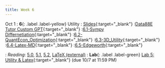 ```yaml
---
title: Week 6
---
```


Oct 1
: **6**{: .label .label-yellow} Utility
: [Slides](https://docs.google.com/presentation/d/1JGjlCEA2NeYp7kbDJ-S17Vr5dVz2JWSwx16VlszhlSg/edit?usp=sharing){:target="_blank"} 
:[Data88E Tutor Custom GPT](https://chatgpt.com/g/g-68bf69519ef48191bd089ad617405187-data-88e-tutor){:target="_blank"} 
:[6.1-Sympy Differnetiation](https://datahub.berkeley.edu/hub/user-redirect/git-pull?repo=https%3A%2F%2Fgithub.com%2Fdata-88e%2Ffa25-student&branch=main&urlpath=lab%2Ftree%2Ffa25-student%2Flec%2Flec06%2F6.1-Sympy-Differentiation.ipynb){:target="_blank"}
:[6.2-QuantEcon_Optimization](https://datahub.berkeley.edu/hub/user-redirect/git-pull?repo=https%3A%2F%2Fgithub.com%2Fdata-88e%2Ffa25-student&branch=main&urlpath=lab%2Ftree%2Ffa25-student%2Flec%2Flec06%2F6.2-QuantEcon-Optimization.ipynb){:target="_blank"}
:[6.3-3D_Utility](https://datahub.berkeley.edu/hub/user-redirect/git-pull?repo=https%3A%2F%2Fgithub.com%2Fdata-88e%2Ffa25-student&branch=main&urlpath=lab%2Ftree%2Ffa25-student%2Flec%2Flec06%2F6.3-3D-utility.ipynb){:target="_blank"}
:[6.4-Latex-MD](https://datahub.berkeley.edu/hub/user-redirect/git-pull?repo=https%3A%2F%2Fgithub.com%2Fdata-88e%2Ffa25-student&branch=main&urlpath=lab%2Ftree%2Ffa25-student%2Flec%2Flec06%2F6.4-latex.ipynb){:target="_blank"}
:[6.5-Edgeworth](https://datahub.berkeley.edu/hub/user-redirect/git-pull?repo=https%3A%2F%2Fgithub.com%2Fdata-88e%2Ffa25-student&branch=main&urlpath=lab%2Ftree%2Ffa25-student%2Flec%2Flec06%2F6.5-Edgeworth.ipynb){:target="_blank"}

: *Reading*: [5.0](https://data-88e.github.io/textbook/content/05-utility/index.html), [5.1](https://data-88e.github.io/textbook/content/05-utility/utility.html), [5.2](https://data-88e.github.io/textbook/content/05-utility/budget-constraints.html), [LaTeX (external)](https://www.overleaf.com/learn/latex/Learn_LaTeX_in_30_minutes)
: **Lab**{: .label .label-green} [Lab 5: Utility & Latex](https://datahub.berkeley.edu/hub/user-redirect/git-pull?repo=https%3A%2F%2Fgithub.com%2Fdata-88e%2Ffa25-student&branch=main&urlpath=lab%2Ftree%2Ffa25-student%2Flab%2Flab05%2Flab05.ipynb){:target="_blank"} (due 10/7 at 11:59 PM)